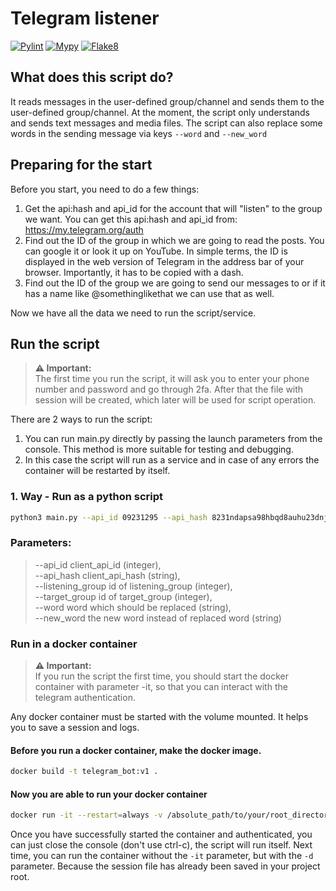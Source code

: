 # Telegram listener
[![Pylint](https://github.com/alex-wahl/telegram_listener/actions/workflows/pylint.yml/badge.svg)](https://github.com/alex-wahl/telegram_listener/actions/workflows/pylint.yml)
[![Mypy](https://github.com/alex-wahl/telegram_listener/actions/workflows/mypy.yml/badge.svg)](https://github.com/alex-wahl/telegram_listener/actions/workflows/mypy.yml)
[![Flake8](https://github.com/alex-wahl/telegram_listener/actions/workflows/flake8.yml/badge.svg)](https://github.com/alex-wahl/telegram_listener/actions/workflows/flake8.yml)

## What does this script do?
It reads messages in the user-defined group/channel and sends them to the user-defined group/channel.
At the moment, the script only understands and sends text messages and media files.
The script can also replace some words in the sending message via keys `--word` and `--new_word`

## Preparing for the start
Before you start, you need to do a few things:

1. Get the api:hash and api_id for the account that will "listen" to the group we want. You can get this api:hash and api_id from: https://my.telegram.org/auth
2. Find out the ID of the group in which we are going to read the posts. You can google it or look it up on YouTube. In simple terms, the ID is displayed in the web version of Telegram in the address bar of your browser. Importantly, it has to be copied with a dash.
3. Find out the ID of the group we are going to send our messages to or if it has a name like @somethinglikethat we can use that as well.

Now we have all the data we need to run the script/service.

## Run the script

> **⚠ Important:**  
> The first time you run the script, it will ask you to enter your phone number and password and go through 2fa. After that the file with session will be created, which later will be used for script operation.

There are 2 ways to run the script:

1. You can run main.py directly by passing the launch parameters from the console. This method is more suitable for testing and debugging.
2. In this case the script will run as a service and in case of any errors the container will be restarted by itself.

### 1. Way - Run as a python script

```bash
python3 main.py --api_id 09231295 --api_hash 8231ndapsa98hbqd8auhu23dnjxcsba72 --listening_group -312336552 --target_group "-21312321342"  --word old_word --new_word new_word
```

### Parameters:
> --api_id client_api_id (integer),\
> --api_hash client_api_hash (string),\
> --listening_group id of listening_group (integer),\
> --target_group id of target_group (integer),\
> --word word which should be replaced (string),\
> --new_word the new word instead of replaced word (string)


### Run in a docker container
> **⚠ Important:**  
> If you run the script the first time, you should start the docker container 
> with parameter -it, so that you can interact with the telegram authentication.

Any docker container must be started with the volume mounted.
It helps you to save a session and logs.

#### Before you run a docker container, make the docker image.

```bash
docker build -t telegram_bot:v1 .
```

#### Now you are able to run your docker container
```bash
docker run -it --restart=always -v /absolute_path/to/your/root_directory_of_project:/usr/src/telegram telegram_bot:v1 --api_id 09231295 --api_hash 8231ndapsa98hbqd8auhu23dnjxcsba72 --listening_group -312336552 --target_group -93372553
```

Once you have successfully started the container and authenticated, you can just close the console (don't use ctrl-c), the script will run itself.
Next time, you can run the container without the `-it` parameter, but with the `-d` parameter. 
Because the session file has already been saved in your project root.
